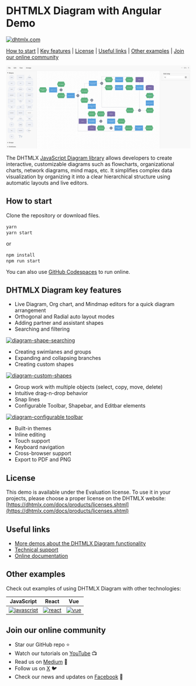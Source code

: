 # DHTMLX Diagram with Angular Demo

[![dhtmlx.com](https://img.shields.io/badge/made%20by-DHTMLX-blue)](https://dhtmlx.com/)

[How to start](#how-to-start) | [Key features](#key-features) | [License](#license) | [Useful links](#links) | [Other examples](#examples) | [Join our online community](#join)

![DHTMLX Diagram with Angular Demo](diagram_editor.png)

The DHTMLX [JavaScript Diagram library](https://dhtmlx.com/docs/products/dhtmlxDiagram/) allows developers to create interactive, customizable diagrams such as flowcharts, organizational charts, network diagrams, mind maps, etc. It simplifies complex data visualization by organizing it into a clear hierarchical structure using automatic layouts and live editors.

<a name="how-to-start"></a>
## How to start

Clone the repository or download files.

```
yarn
yarn start
```

or

```
npm install
npm run start
```

You can also use [GitHub Codespaces](https://docs.github.com/en/codespaces/developing-in-a-codespace/creating-a-codespace-for-a-repository) to run online.

<a name="key-features"></a>
## DHTMLX Diagram key features

- Live Diagram, Org chart, and Mindmap editors for a quick diagram arrangement
- Orthogonal and Radial auto layout modes
- Adding partner and assistant shapes
- Searching and filtering
 
[![diagram-shape-searching](https://dhtmlx.com/blog/wp-content/uploads/2024/05/image8-1.gif)](https://snippet.dhtmlx.com/846cz71r?tag=diagram_editor&mode=wide)

- Creating swimlanes and groups
- Expanding and collapsing branches
- Creating custom shapes

[![diagram-custom-shapes](https://dhtmlx.com/blog/wp-content/uploads/2024/05/image12.jpg)](https://snippet.dhtmlx.com/plqsq611?tag=diagram_editor&mode=wide)

- Group work with multiple objects (select, copy, move, delete)
- Intuitive drag-n-drop behavior
- Snap lines
- Configurable Toolbar, Shapebar, and Editbar elements

[![diagram-configurable toolbar](https://dhtmlx.com/blog/wp-content/uploads/2024/05/Toolbar-menu.gif)](https://snippet.dhtmlx.com/1qh2r0ub?tag=diagram_editor&mode=wide)

- Built-in themes
- Inline editing
- Touch support
- Keyboard navigation
- Cross-browser support
- Export to PDF and PNG

<a name="license"></a>
## License ##
This demo is available under the Evaluation license. To use it in your projects, please choose a proper license on the DHTMLX website: [https://dhtmlx.com/docs/products/licenses.shtml](https://dhtmlx.com/docs/products/licenses.shtml)

<a name="links"></a>
## Useful links

- [More demos about the DHTMLX Diagram functionality](https://snippet.dhtmlx.com/a9t2z2dt?tag=diagram&mode=wide)
- [Technical support ](https://forum.dhtmlx.com/c/diagram)
- [Online  documentation](https://docs.dhtmlx.com/diagram/)

<a name="examples"></a>
## Other examples

Check out examples of using DHTMLX Diagram with other technologies:

| JavaScript | React | Vue |
| ----- | ----- | ----- |
| [![javascript](https://dhtmlx.com/images/common/technologies/js.svg)](https://dhtmlx.com/docs/products/dhtmlxDiagram/) | [![react](https://dhtmlx.com/images/common/technologies/react.svg)](https://github.com/DHTMLX/react-diagram-demo/) | [![vue](https://dhtmlx.com/images/common/technologies/vue.svg)](https://github.com/DHTMLX/vue-diagram-demo) |

<a name="join"></a>
## Join our online community

- Star our GitHub repo :star:
- Watch our tutorials on [YouTube](https://www.youtube.com/user/dhtmlx/videos) :tv:
- Read us on [Medium](https://dhtmlx.medium.com) :newspaper:
- Follow us on [X](https://x.com/dhtmlx) :bird:
- Check our news and updates on [Facebook](https://www.facebook.com/dhtmlx/) :feet:
